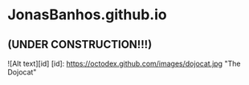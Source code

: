 # JonasBanhos.github.io 

## (UNDER CONSTRUCTION!!!)
![Alt text][id]
[id]: https://octodex.github.com/images/dojocat.jpg  "The Dojocat"
